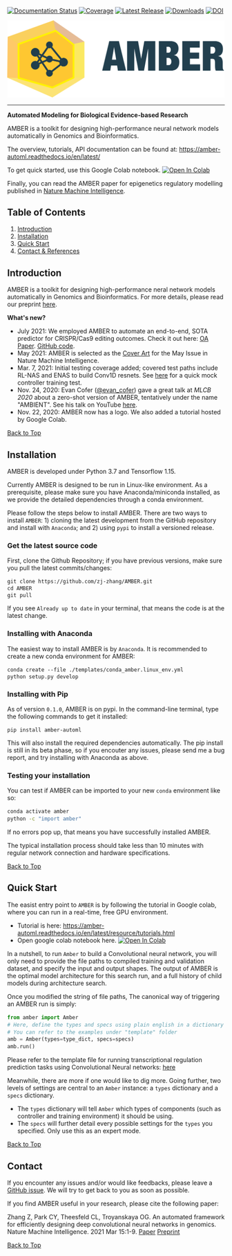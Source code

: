 [![Documentation Status](https://readthedocs.org/projects/amber-automl/badge/?version=latest)](https://amber-automl.readthedocs.io/en/latest/?badge=latest)
[![Coverage](https://raw.githubusercontent.com/zj-zhang/AMBER/master/amber/tests/coverage-badge.svg)]()
[![Latest Release](https://img.shields.io/github/release/zj-zhang/AMBER.svg?label=Release)](https://github.com/zj-zhang/AMBER/releases/latest)
[![Downloads](https://pepy.tech/badge/amber-automl)](https://pepy.tech/project/amber-automl)
[![DOI](https://zenodo.org/badge/260604309.svg)](https://zenodo.org/badge/latestdoi/260604309)
<!-- 
[![PyPI Install](https://img.shields.io/pypi/dm/amber-automl.svg?label=PyPI%20Installs)](https://pypi.org/project/amber-automl/)
[![Github All Releases](https://img.shields.io/github/downloads/zj-zhang/AMBER/total.svg?label=Download)](https://github.com/zj-zhang/AMBER/releases)
-->

![logo](docs/source/_static/img/amber-logo.png)

---

**Automated Modeling for Biological Evidence-based Research**


AMBER is a toolkit for designing high-performance neural network models automatically in
Genomics and Bioinformatics.

The overview, tutorials, API documentation can be found at:
https://amber-automl.readthedocs.io/en/latest/

To get quick started, use this Google Colab notebook. 
<a href="https://colab.research.google.com/gist/zj-zhang/48689d8bdc8adf3375719911f7e41989/amber-epigenetics-tutorial-v2.ipynb" target="_blank"><img src="https://colab.research.google.com/assets/colab-badge.svg" alt="Open In Colab"/></a>

Finally, you can read the AMBER paper for epigenetics regulatory modelling published in [Nature Machine Intelligence](https://www.nature.com/articles/s42256-021-00316-z).

<a id='sec0'></a>
## Table of Contents
1. [Introduction](#sec1)
2. [Installation](#sec2)
3. [Quick Start](#sec3)
4. [Contact & References](#sec4)

<a id='sec1'></a>
## Introduction
AMBER is a toolkit for designing high-performance neral network models automatically in
Genomics and Bioinformatics. For more details, please read our
preprint [here](https://www.biorxiv.org/content/10.1101/2020.08.18.251561v1).

**What's new?**
- July 2021: We employed AMBER to automate an end-to-end, SOTA predictor for CRISPR/Cas9 editing outcomes. Check it out here: [OA Paper](https://academic.oup.com/bioinformatics/article/37/Supplement_1/i342/6319668). [GitHub code](https://github.com/vli31/CROTON/).
- May 2021: AMBER is selected as the [Cover Art](https://www.nature.com/natmachintell/volumes/3/issues/5) for the May Issue in Nature Machine Intelligence.
- Mar. 7, 2021: Initial testing coverage added; covered test paths include RL-NAS and ENAS to build Conv1D resnets. See [here](https://github.com/zj-zhang/AMBER/blob/master/amber/tests/integration_bionas_test.py)
for a quick mock controller training test.
- Nov. 24, 2020: Evan Cofer ([@evan_cofer](https://twitter.com/evan_cofer)) gave a great talk at *MLCB 2020* about a zero-shot version of AMBER, tentatively under the
name "AMBIENT". See his talk on YouTube [here](https://youtu.be/8co5_aqBwGQ?t=11171).
- Nov. 22, 2020: AMBER now has a logo. We also added a tutorial hosted by Google Colab.


[Back to Top](#sec0)

<a id='sec2'></a>
## Installation

AMBER is developed under Python 3.7 and Tensorflow 1.15.

Currently AMBER is designed to be run in Linux-like environment. As a prerequisite, please make sure
 you have Anaconda/miniconda installed, as we provide the detailed dependencies through a conda 
 environment.
 

Please follow the steps below to install AMBER. There are two ways to install `AMBER`: 1) cloning the latest development
from the GitHub repository and install with `Anaconda`; and 2) using `pypi` to install a versioned
release.


### Get the latest source code
First, clone the Github Repository; if you have previous versions, make sure you pull the latest commits/changes:

```
git clone https://github.com/zj-zhang/AMBER.git
cd AMBER
git pull
```

If you see `Already up to date` in your terminal, that means the code is at the latest change.

### Installing with Anaconda
The easiest way to install AMBER is by ``Anaconda``. It is recommended to create a new conda
environment for AMBER:

```
conda create --file ./templates/conda_amber.linux_env.yml
python setup.py develop
```

### Installing with Pip
As of version `0.1.0`, AMBER is on pypi. In the command-line terminal, type the following commands to get it installed:

```{bash}
pip install amber-automl
```

This will also install the required dependencies automatically. The pip install is still in its beta phase, so if you
encouter any issues, please send me a bug report, and try installing with Anaconda as above.


### Testing your installation
You can test if AMBER can be imported to your new `conda` environment like so:

```bash
conda activate amber
python -c "import amber"
```

If no errors pop up, that means you have successfully installed AMBER.

The typical installation process should take less than 10 minutes with regular network 
connection and hardware specifications. 

[Back to Top](#sec0)


<a id='sec3'></a>
## Quick Start

The easist entry point to `AMBER` is by following the tutorial 
in Google colab, where you can run in a real-time, free GPU 
environment.
- Tutorial is here: https://amber-automl.readthedocs.io/en/latest/resource/tutorials.html
- Open google colab notebook here. [![Open In Colab](https://colab.research.google.com/assets/colab-badge.svg)](https://colab.research.google.com/gist/zj-zhang/43235f916303284fdf8c42a6e3d7b8b4)

In a nutshell, to run `Amber` to build a Convolutional neural network, you will only need to provide the file 
paths to compiled training and validation dataset, and specify the input and output shapes. The output of
AMBER is the optimal model architecture for this search run, and a full history of child models during architecture search.

Once you modified the string of file paths, The canonical way of triggering an AMBER 
run is simply:
```python
from amber import Amber
# Here, define the types and specs using plain english in a dictionary
# You can refer to the examples under "template" folder
amb = Amber(types=type_dict, specs=specs)
amb.run()
```
Please refer to the template file for running transcriptional regulation prediction tasks using Convolutional Neural networks: [here](https://github.com/zj-zhang/AMBER/blob/master/templates/AmberDeepSea.py)

Meanwhile, there are more if one would like to dig more. Going further, two levels of
settings are central to an `Amber` instance: a `types` dictionary and a `specs` dictionary. 
- The `types` dictionary will tell `Amber` which types of components (such as controller and
training environment) it should be using.
- The `specs` will further detail every possible settings for the `types` you specified. Only
use this as an expert mode.

[Back to Top](#sec0)


<a id='sec4'></a>
## Contact
If you encounter any issues and/or would like feedbacks, please leave a [GitHub issue](https://github.com/zj-zhang/AMBER/issues).
We will try to get back to you as soon as possible.

If you find AMBER useful in your research, please cite the following paper:

Zhang Z, Park CY, Theesfeld CL, Troyanskaya OG. An automated framework for efficiently designing deep convolutional neural networks in genomics. Nature Machine Intelligence. 2021 Mar 15:1-9. [Paper](https://www.nature.com/articles/s42256-021-00316-z) [Preprint](https://www.biorxiv.org/content/10.1101/2020.08.18.251561v1.full)

[Back to Top](#sec0)







